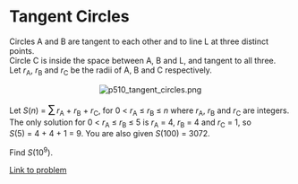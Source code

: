 # Tangent Circles

<p>Circles A and B are tangent to each other and to line L at three distinct points.<br />
Circle C is inside the space between A, B and L, and tangent to all three.<br />
Let <var>r</var><sub>A</sub>, <var>r</var><sub>B</sub> and <var>r</var><sub>C</sub> be the radii of A, B and C respectively.<br /></p><div align="center"><img src="project/images/p510_tangent_circles.png" alt="p510_tangent_circles.png" /></div>
<p>Let <var>S</var>(<var>n</var>) = <span style="font-size:larger;"><span style="font-size:larger;">∑</span></span> <var>r</var><sub>A</sub> + <var>r</var><sub>B</sub> + <var>r</var><sub>C</sub>, for 0 &lt; <var>r</var><sub>A</sub> ≤ <var>r</var><sub>B</sub> ≤ <var>n</var> where <var>r</var><sub>A</sub>, <var>r</var><sub>B</sub> and <var>r</var><sub>C</sub> are integers.
The only solution for 0 &lt; <var>r</var><sub>A</sub> ≤ <var>r</var><sub>B</sub> ≤ 5 is <var>r</var><sub>A</sub> = 4, <var>r</var><sub>B</sub> = 4 and <var>r</var><sub>C</sub> = 1, so <var>S</var>(5) = 4 + 4 + 1 = 9.
You are also given <var>S</var>(100) = 3072.</p>
<p>Find <var>S</var>(10<sup>9</sup>).</p>

[Link to problem](https://projecteuler.net/problem=510)
